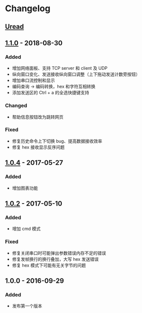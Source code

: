 ﻿# Changelog

## [Uread](https://github.com/creaink/ucom/compare/v1.1.0...HEAD)

## [1.1.0](https://github.com/creaink/ucom/compare/v1.0.4...v1.1.0) - 2018-08-30

### Added

- 增加网络面板、支持 TCP server 和 client 及 UDP
- 纵向窗口变化、发送接收纵向窗口调整（上下拖动发送计数旁按钮）
- 增加串口流控制和显示
- 编码查询 -> 编码转换，hex 和字符互相转换
- 添加发送区的 Ctrl + a 的全选快捷键支持

### Changed

- 帮助信息按钮改为跳转网页

### Fixed

- 修复历史命令上下切换 bug、提高数据接收效率
- 修复 hex 接收显示反序问题

## [1.0.4](https://github.com/creaink/ucom/compare/v1.0.2...v1.0.4) - 2017-05-27

### Added

- 增加图表功能

## [1.0.2](https://github.com/creaink/ucom/compare/v1.0.0...v1.0.2) - 2017-05-10

### Added

- 增加 cmd 模式

### Fixed

- 修复关闭串口时可能弹出参数错误内存不足的错误
- 修复发帧换行的换行叠加，大写 hex 发送错误
- 修复 hex 模式下可能有无关字节的问题

## 1.0.0 - 2016-09-29

### Added

- 发布第一个版本
